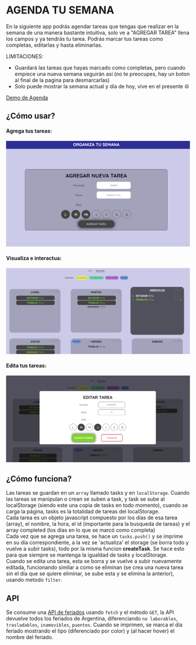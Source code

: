 # AGENDA TU SEMANA
En la siguiente app podrás agendar tareas que tengas que realizar en la semana de una manera bastante intuitiva, solo ve a "AGREGAR TAREA" llena los campos y ya tendrás tu tarea.
Podrás marcar tus tareas como completas, editarlas y hasta eliminarlas.
  
LIMITACIONES:  
 - Guardará las tareas que hayas marcado como completas, pero cuando empiece una nueva semana seguirán así (no te preocupes, hay un boton al final de la pagina para desmarcarlas)  
 - Solo puede mostrar la semana actual y día de hoy, vive en el presente ☮  
  
[Demo de Agenda](https://valentinozucchellapaz.github.io/JavascriptEntrega1/)
  
¿Cómo usar?  
---  
  
#### Agrega tus tareas:  
![Form para cargar tareas](readmeimages/formImg.png "Form para cargar tus tareas")  
  

#### Visualiza e interactua:  
![Visualizacion de tareas](readmeimages/tasksImg.png "Form para cargar tus tareas")  
  

#### Edita tus tareas:  
![Visualizacion de tareas](readmeimages/editImg.png "Form para cargar tus tareas")  
  
  
¿Cómo funciona?  
---  
Las tareas se guardan en un `array` llamado tasks y en `localStorage`. Cuando las tareas se manipulan o crean se suben a task, y task se sube al localStorage (siendo este una copia de tasks en todo momento), cuando se carga la página, tasks es la totalidad de tareas del localStorage.  
Cada tarea es un objeto javascript compuesto por los días de esa tarea (array), el nombre, la hora, el id (importante para la busqueda de tareas) y el array completed (los días en lo que se marcó como completa)  
Cada vez que se agrega una tarea, se hace un `tasks.push()` y se imprime en su día correspondiente, a la vez se 'actualiza' el storage (se borra todo y vuelve a subir tasks), todo por la misma funcion __createTask__. Se hace esto para que siempre se mantenga la igualdad de tasks y localStorage.  
Cuando se edita una tarea, esta se borra y se vuelve a subir nuevamente editada, funcionando similar a como se eliminan (se crea una nueva tarea sin el día que se quiere eliminar, se sube esta y se elimina la anterior), usando metodo `filter`.  
  
API  
---  
Se consume una [API de feriados](https://pjnovas.gitbooks.io/no-laborables/content/) usando `fetch` y el método `GET`, la API devuelve todos los feriados de Argentina, diferenciando `no laborables`, `trasladables`, `inamovibles`, `puentes`. Cuando se imprimen, se marca el día feriado mostrando el tipo (diferenciado por color) y (al hacer hover) el nombre del feriado. 
